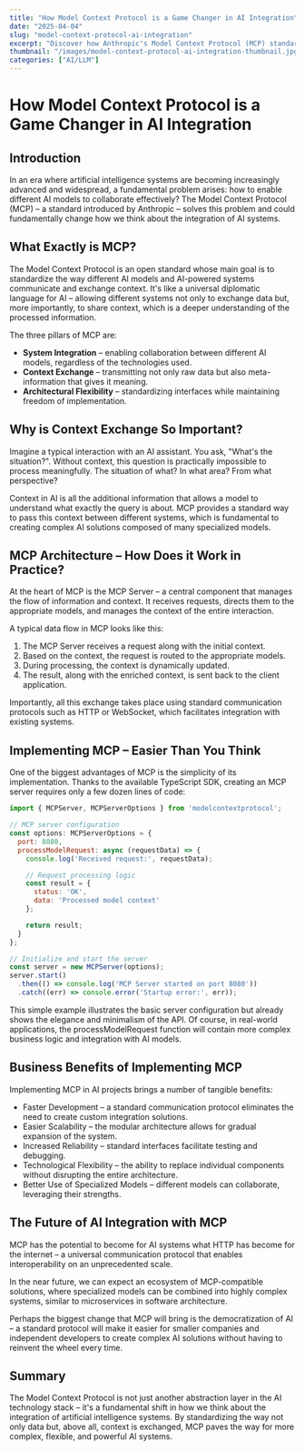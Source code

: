 ```yaml
---
title: "How Model Context Protocol is a Game Changer in AI Integration"
date: "2025-04-04"
slug: "model-context-protocol-ai-integration"
excerpt: "Discover how Anthropic's Model Context Protocol (MCP) standardizes communication and context sharing between AI models, revolutionizing AI integration."
thumbnail: "/images/model-context-protocol-ai-integration-thumbnail.jpg"
categories: ["AI/LLM"]
---
```


# How Model Context Protocol is a Game Changer in AI Integration

## Introduction
In an era where artificial intelligence systems are becoming increasingly advanced and widespread, a fundamental problem arises: how to enable different AI models to collaborate effectively? The Model Context Protocol (MCP) – a standard introduced by Anthropic – solves this problem and could fundamentally change how we think about the integration of AI systems.

## What Exactly is MCP?
The Model Context Protocol is an open standard whose main goal is to standardize the way different AI models and AI-powered systems communicate and exchange context. It's like a universal diplomatic language for AI – allowing different systems not only to exchange data but, more importantly, to share context, which is a deeper understanding of the processed information.

The three pillars of MCP are:

* **System Integration** – enabling collaboration between different AI models, regardless of the technologies used.
* **Context Exchange** – transmitting not only raw data but also meta-information that gives it meaning.
* **Architectural Flexibility** – standardizing interfaces while maintaining freedom of implementation.

## Why is Context Exchange So Important?
Imagine a typical interaction with an AI assistant. You ask, "What's the situation?". Without context, this question is practically impossible to process meaningfully. The situation of what? In what area? From what perspective?

Context in AI is all the additional information that allows a model to understand what exactly the query is about. MCP provides a standard way to pass this context between different systems, which is fundamental to creating complex AI solutions composed of many specialized models.

## MCP Architecture – How Does it Work in Practice?
At the heart of MCP is the MCP Server – a central component that manages the flow of information and context. It receives requests, directs them to the appropriate models, and manages the context of the entire interaction.

A typical data flow in MCP looks like this:

1.  The MCP Server receives a request along with the initial context.
2.  Based on the context, the request is routed to the appropriate models.
3.  During processing, the context is dynamically updated.
4.  The result, along with the enriched context, is sent back to the client application.

Importantly, all this exchange takes place using standard communication protocols such as HTTP or WebSocket, which facilitates integration with existing systems.

## Implementing MCP – Easier Than You Think
One of the biggest advantages of MCP is the simplicity of its implementation. Thanks to the available TypeScript SDK, creating an MCP server requires only a few dozen lines of code:

```javascript
import { MCPServer, MCPServerOptions } from 'modelcontextprotocol';

// MCP server configuration
const options: MCPServerOptions = {
  port: 8080,
  processModelRequest: async (requestData) => {
    console.log('Received request:', requestData);

    // Request processing logic
    const result = {
      status: 'OK',
      data: 'Processed model context'
    };

    return result;
  }
};

// Initialize and start the server
const server = new MCPServer(options);
server.start()
  .then(() => console.log('MCP Server started on port 8080'))
  .catch((err) => console.error('Startup error:', err));
```

This simple example illustrates the basic server configuration but already shows the elegance and minimalism of the API. Of course, in real-world applications, the processModelRequest function will contain more complex business logic and integration with AI models.

## Business Benefits of Implementing MCP

Implementing MCP in AI projects brings a number of tangible benefits:

- Faster Development – a standard communication protocol eliminates the need to create custom integration solutions.
- Easier Scalability – the modular architecture allows for gradual expansion of the system.
- Increased Reliability – standard interfaces facilitate testing and debugging.
- Technological Flexibility – the ability to replace individual components without disrupting the entire architecture.
- Better Use of Specialized Models – different models can collaborate, leveraging their strengths.

## The Future of AI Integration with MCP

MCP has the potential to become for AI systems what HTTP has become for the internet – a universal communication protocol that enables interoperability on an unprecedented scale.

In the near future, we can expect an ecosystem of MCP-compatible solutions, where specialized models can be combined into highly complex systems, similar to microservices in software architecture.

Perhaps the biggest change that MCP will bring is the democratization of AI – a standard protocol will make it easier for smaller companies and independent developers to create complex AI solutions without having to reinvent the wheel every time.

## Summary
The Model Context Protocol is not just another abstraction layer in the AI technology stack – it's a fundamental shift in how we think about the integration of artificial intelligence systems. By standardizing the way not only data but, above all, context is exchanged, MCP paves the way for more complex, flexible, and powerful AI systems.